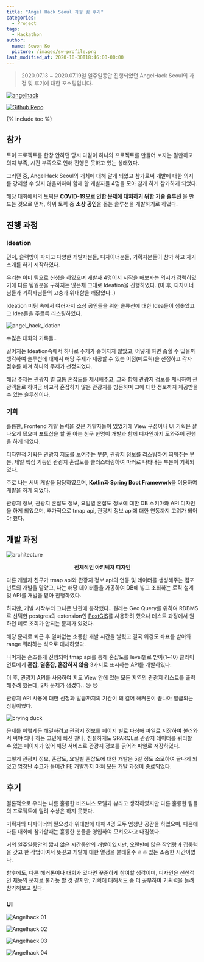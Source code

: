 ```yaml
---
title: "Angel Hack Seoul 과정 및 후기"
categories:
  - Project
tags:
  - Hackathon
author:
  name: Sewon Ko
  picture: /images/sw-profile.png
last_modified_at: 2020-10-30T18:46:00-00:00
---
```


> 2020.07.13 ~ 2020.07.19일 일주일동안 진행되었던 AngelHack Seoul의 과정 및 후기에 대한 포스팅입니다.

[![angelhack](/images/Angelhack.png)](https://angelhackseoul.kr/)

[![Github Repo](https://img.shields.io/badge/Github_Repo-blue?logo=github&style=for-the-badge&link=https://github.com/Nugux)](https://github.com/Nugux)

{% include toc %}

## 참가

토이 프로젝트를 한창 안하던 당시 다같이 하나의 프로젝트를 만들어 보자는 말만하고 의지 부족, 시간 부족으로 인해 진행은 못하고 있는 상태였다.

그러던 중, AngelHack Seoul의 개최에 대해 알게 되었고 참가로써 개발에 대한 의지를 강제할 수 있지 않을까하여 함께 할 개발자들 4명을 모아 참게 하게 참가하게 되었다.

해당 대회에서의 토픽은 **COVID-19으로 인한 문제에 대처하기 위한 기술 솔루션** 을 만드는 것으로 먼저, 하위 토픽 중 **소상 공인**을 돕는 솔루션을 개발하기로 하였다.

## 진행 과정

### Ideation

먼저, 슬랙방이 파지고 다양한 개발자분들, 디자이너분들, 기획자분들이 참가 하고 자기소개를 하기 시작하였다.

우리는 이미 팀으로 신청을 하였으며 개발자 4명이서 시작을 해보자는 의지가 강력하였기에 다른 팀원분을 구하지는 않은채 그대로 Ideation을 진행하였다. (이 후, 디자이너님들과 기획자님들의 고충과 위대함을 깨닳았다..)

Ideation 미팅 속에서 여러가지 소상 공인들을 위한 솔류션에 대한 Idea들이 샘솟았고 그 Idea들을 주르륵 리스팅하였다.

![angel_hack_idation](/images/Angelhack_Ideation.jpeg)

수많은 대화의 기록들..

길어지는 Ideation속에서 하나로 주제가 좁혀지지 않았고, 어떻게 하면 좁힐 수 있을까 생각하여 솔루션에 대해서 해당 주제가 제공할 수 있는 이점(메트릭)을 선정하고 각자 점수를 매겨 하나의 주제가 선정되었다.

해당 주제는 관광지 별 교통 혼잡도를 제시해주고, 그와 함께 관광지 정보를 제시하여 관광객들로 하여금 비교적 혼잡하지 않은 관광지를 방문하며 그에 대한 정보까지 제공받을 수 있는 솔루션이다.

### 기획

훌륭한, Frontend 개발 능력을 갖은 개발자들이 있었기에 View 구성이나 UI 기획은 잘 나오게 됐으며 포토샵을 할 줄 아는 친구 한명이 개발과 함께 디자인까지 도와주어 진행을 하게 되었다. 

디자인적 기획은 관광지 지도를 보여주는 부분, 관광지 정보를 리스팅하여 띄워주는 부분, 제일 핵심 기능인 관광지 혼잡도를 클러스터링하여 마커로 나타내는 부분이 기획되었다.

주로 나는 서버 개발을 담당하였으며, **Kotlin과 Spring Boot Framework**을 이용하여 개발을 하게 되었다.

관광지 정보, 관광지 혼잡도 정보, 요일별 혼잡도 정보에 대한 DB 스키마와 API 디자인을 하게 되었으며, 추가적으로 tmap api, 관광지 정보 api에 대한 연동까지 고려가 되어야 했다.

## 개발 과정

![architecture](/images/Angelhack_Architecture.png) 

<center><strong>전체적인 아키텍처 디자인</strong></center>


다른 개발자 친구가 tmap api와 관광지 정보 api의 연동 및 데이터를 생성해주는 컴포넌트의 개발을 맡았고, 나는 해당 데이터들을 가공하여 DB에 넣고 조회하는 로직 설계 및 API를 개발을 맡아 진행하였다.

하지만, 개발 시작부터 크나큰 난관에 봉착했다.. 원래는 Geo Query를 위하여 RDBMS로 선택한 postgres의 extension인 [PostGIS](https://postgis.net/)를 사용하려 했으나 테스트 과정에서 원하던 데로 조회가 안되는 문제가 있었다.

해당 문제로 퇴근 후 얼마없는 소중한 개발 시간을 날렸고 결국 위경도 좌표를 받아와 range 쿼리하는 식으로 대체하였다.

나머지는 순조롭게 진행되어 tmap api를 통해 혼잡도를 level별로 받아(1~10) 클라이언트에게 **혼잡, 덜혼잡, 혼잡하지 않음** 3가지로 표시하는 API를 개발하였다.

이 후, 관광지 API를 사용하여 지도 View 안에 있는 모든 지역의 관광지 리스트를 출력해주려 했는데, 2차 문제가 생겼다.. 😢 😢

관광지 API 사용에 대한 신청과 발급까지의 기간이 꽤 길어 해커톤이 끝나야 발급되는 상황이였다.

![crying duck](/images/Crying_Duck.jpg)

문제를 어떻게든 해결하려고 관광지 정보를 페이지 별로 파싱해 파일로 저장하여 불러와서 써야 되나 하는 고민에 빠진 찰나, 친절하게도 SPARQL로 관광지 데이터를 쿼리할 수 있는 페이지가 있어 해당 서비스로 관광지 정보를 긁어와 파일로 저장하였다.

그렇게 관광지 정보, 혼잡도, 요일별 혼잡도에 대한 개발은 5일 정도 소모하여 끝나게 되었고 엄청난 수고가 들어간 FE 개발까지 마쳐 모든 개발 과정이 종료되었다.

## 후기

결론적으로 우리는 나름 훌륭한 비즈니스 모델과 뷰라고 생각하였지만 다른 훌륭한 팀들의 프로젝트에 밀려 수상은 하지 못했다.

기획자와 디자이너의 필요성과 위대함에 대해 4명 모두 엄청난 공감을 하였으며, 다음에 다른 대회에 참가할때는 훌륭한 분들을 영입하여 모셔오자고 다짐했다.

거의 일주일동안의 짧지 않은 시간동안의 개발이였지만, 오랜만에 많은 작업량과 집중력을 갖고 한 작업이여서 뜻깊고 개발에 대한 열정을 불태울수 🔥 🔥 있는 소중한 시간이였다.

향후에도, 다른 해커톤이나 대회가 있다면 꾸준하게 참여할 생각이며, 디자인은 선천적인 재능의 문제로 불가능 할 것 같지만, 기획에 대해서도 좀 더 공부하여 기획력을 늘려 참가해보고 싶다.

### UI

![Angelhack 01](/images/Angelhack_01.png)

![Angelhack 02](/images/Angelhack_02.png)

![Angelhack 03](/images/Angelhack_03.png)

![Angelhack 04](/images/Angelhack_04.png)
